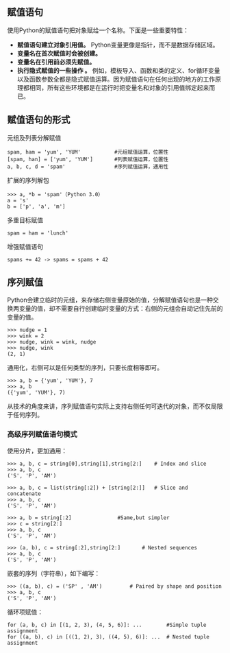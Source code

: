 ## 赋值语句
使用Python的赋值语句把对象赋给一个名称。下面是一些重要特性：

* **赋值语句建立对象引用值。**	Python变量更像是指针，而不是数据存储区域。
* **变量名在首次赋值时会被创建。**
* **变量名在引用前必须先赋值。**
* **执行隐式赋值的一些操作 。** 例如，模板导入、函数和类的定义、for循环变量以及函数参数全都是隐式赋值运算。因为赋值语句在任何出现的地方的工作原理都相同，所有这些环境都是在运行时把变量名和对象的引用值绑定起来而已。
## 赋值语句的形式
元组及列表分解赋值

	spam, ham = 'yum', 'YUM'           #元组赋值运算，位置性
	[spam, han] = ['yum', 'YUM']       #列表赋值运算，位置性
	a, b, c, d = 'spam'                #序列赋值运算，通用性
扩展的序列解包

	>>> a, *b = 'spam'（Python 3.0）
	a = 's'
	b = ['p', 'a', 'm']
多重目标赋值
	
	spam = ham = 'lunch'
增强赋值语句

	spams += 42 -> spams = spams + 42

## 序列赋值
Python会建立临时的元组，来存储右侧变量原始的值，分解赋值语句也是一种交换两变量的值，却不需要自行创建临时变量的方式：右侧的元组会自动记住先前的变量的值。
	
	>>> nudge = 1
	>>> wink = 2
	>>> nudge, wink = wink, nudge
	>>> nudge, wink
	(2, 1)
通用化，右侧可以是任何类型的序列，只要长度相等即可。

	>>> a, b = {'yum', 'YUM'}, 7
	>>> a, b
	({'yum', 'YUM'}, 7)
从技术的角度来讲，序列赋值语句实际上支持右侧任何可迭代的对象，而不仅局限于任何序列。

### 高级序列赋值语句模式
使用分片，更加通用：

	>>> a, b, c = string[0],string[1],string[2:]	# Index and slice
	>>> a, b, c
	('S', 'P', 'AM')

	>>> a, b, c = list(string[:2]) + [string[2:]]	# Slice and concatenate
	>>> a, b, c
	('S', 'P', 'AM')

	>>> a, b = string[:2]				#Same,but simpler
	>>> c = string[2:]
	>>> a, b, c
	('S', 'P', 'AM')

	>>> (a, b), c = string[:2],string[2:]		# Nested sequences
	>>> a, b, c
	('S', 'P', 'AM')
嵌套的序列（字符串），如下编写：

	>>> ((a, b), c) = ('SP' , 'AM')			# Paired by shape and position
	>>> a, b, c
	('S', 'P', 'AM')
循环项赋值：

	for (a, b, c) in [(1, 2, 3), (4, 5, 6)]: ... 		#Simple tuple assignment
	for ((a, b), c) in [((1, 2), 3), ((4, 5), 6)]: ...	# Nested tuple assignment 
















